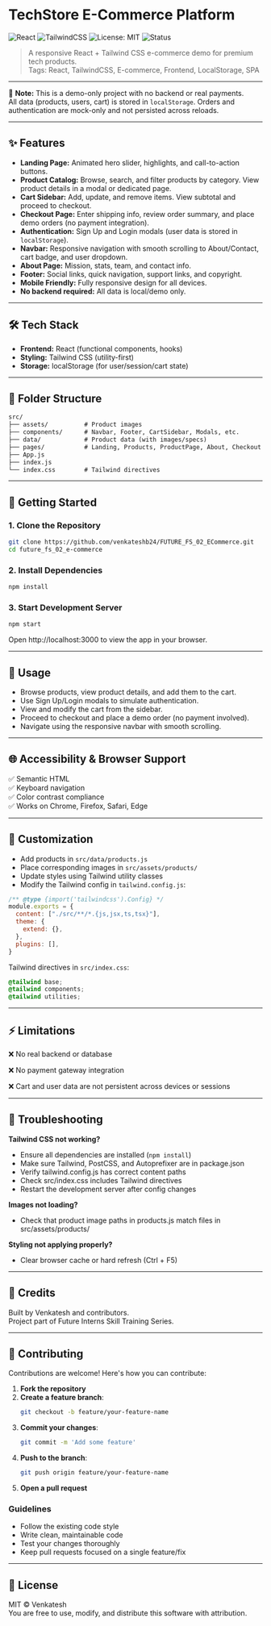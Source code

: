 

# TechStore E-Commerce Platform

![React](https://img.shields.io/badge/React-18.2.0-blue)
![TailwindCSS](https://img.shields.io/badge/TailwindCSS-3.x-blueviolet)
![License: MIT](https://img.shields.io/badge/License-MIT-green.svg)
![Status](https://img.shields.io/badge/status-demo--only-orange)

> A responsive React + Tailwind CSS e-commerce demo for premium tech products.  
> Tags: React, TailwindCSS, E-commerce, Frontend, LocalStorage, SPA

---

🚫 **Note:** This is a demo-only project with no backend or real payments.  
All data (products, users, cart) is stored in `localStorage`. Orders and authentication are mock-only and not persisted across reloads.

---

## ✨ Features

- **Landing Page:** Animated hero slider, highlights, and call-to-action buttons.
- **Product Catalog:** Browse, search, and filter products by category. View product details in a modal or dedicated page.
- **Cart Sidebar:** Add, update, and remove items. View subtotal and proceed to checkout.
- **Checkout Page:** Enter shipping info, review order summary, and place demo orders (no payment integration).
- **Authentication:** Sign Up and Login modals (user data is stored in `localStorage`).
- **Navbar:** Responsive navigation with smooth scrolling to About/Contact, cart badge, and user dropdown.
- **About Page:** Mission, stats, team, and contact info.
- **Footer:** Social links, quick navigation, support links, and copyright.
- **Mobile Friendly:** Fully responsive design for all devices.
- **No backend required:** All data is local/demo only.

---

## 🛠 Tech Stack

- **Frontend:** React (functional components, hooks)
- **Styling:** Tailwind CSS (utility-first)
- **Storage:** localStorage (for user/session/cart state)

---

## 📁 Folder Structure

```txt
src/
├── assets/          # Product images
├── components/      # Navbar, Footer, CartSidebar, Modals, etc.
├── data/            # Product data (with images/specs)
├── pages/           # Landing, Products, ProductPage, About, Checkout
├── App.js
├── index.js
└── index.css        # Tailwind directives
```


---

## 🚀 Getting Started

### 1. Clone the Repository

```bash
git clone https://github.com/venkateshb24/FUTURE_FS_02_ECommerce.git
cd future_fs_02_e-commerce
```

### 2. Install Dependencies

```bash
npm install
```

### 3. Start Development Server

```bash
npm start
```

Open http://localhost:3000 to view the app in your browser.

---

## 📝 Usage

- Browse products, view product details, and add them to the cart.
- Use Sign Up/Login modals to simulate authentication.
- View and modify the cart from the sidebar.
- Proceed to checkout and place a demo order (no payment involved).
- Navigate using the responsive navbar with smooth scrolling.

---

## 🌐 Accessibility & Browser Support

✅ Semantic HTML  
✅ Keyboard navigation  
✅ Color contrast compliance  
✅ Works on Chrome, Firefox, Safari, Edge

---

## 🧩 Customization

- Add products in `src/data/products.js`
- Place corresponding images in `src/assets/products/`
- Update styles using Tailwind utility classes
- Modify the Tailwind config in `tailwind.config.js`:

```js
/** @type {import('tailwindcss').Config} */
module.exports = {
  content: ["./src/**/*.{js,jsx,ts,tsx}"],
  theme: {
    extend: {},
  },
  plugins: [],
}
```

Tailwind directives in `src/index.css`:

```css
@tailwind base;
@tailwind components;
@tailwind utilities;
```

---

## ⚡ Limitations

❌ No real backend or database

❌ No payment gateway integration

❌ Cart and user data are not persistent across devices or sessions

---

## 🔧 Troubleshooting

**Tailwind CSS not working?**
- Ensure all dependencies are installed (`npm install`)
- Make sure Tailwind, PostCSS, and Autoprefixer are in package.json
- Verify tailwind.config.js has correct content paths
- Check src/index.css includes Tailwind directives
- Restart the development server after config changes

**Images not loading?**
- Check that product image paths in products.js match files in src/assets/products/

**Styling not applying properly?**
- Clear browser cache or hard refresh (Ctrl + F5)

---

## 🙏 Credits

Built by Venkatesh and contributors.  
Project part of Future Interns Skill Training Series.

---

## 🤝 Contributing

Contributions are welcome! Here's how you can contribute:

1. **Fork the repository**
2. **Create a feature branch**:
   ```sh
   git checkout -b feature/your-feature-name
   ```
3. **Commit your changes**:
   ```sh
   git commit -m 'Add some feature'
   ```
4. **Push to the branch**:
   ```sh
   git push origin feature/your-feature-name
   ```
5. **Open a pull request**

### Guidelines
- Follow the existing code style
- Write clean, maintainable code
- Test your changes thoroughly
- Keep pull requests focused on a single feature/fix

---

## 📄 License

MIT © Venkatesh  
You are free to use, modify, and distribute this software with attribution.



